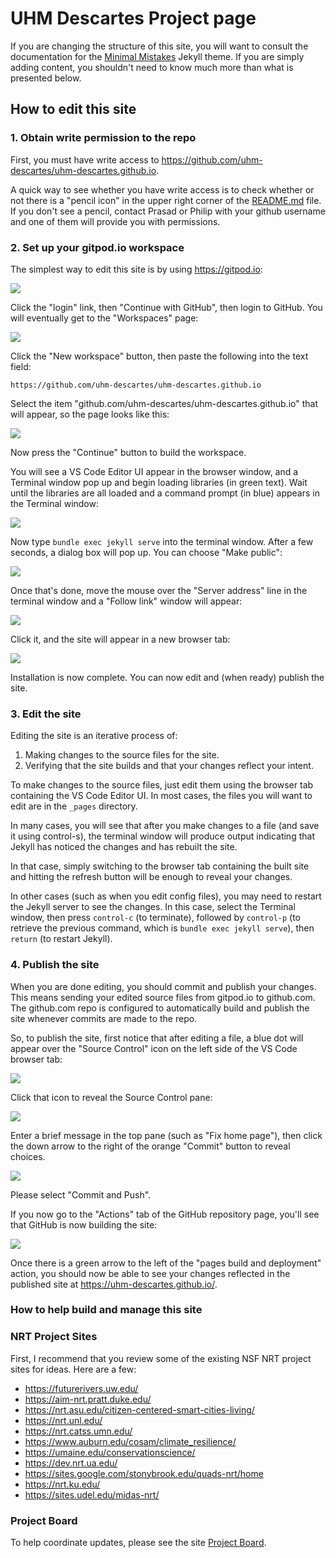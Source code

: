 # UHM Descartes Project page

If you are changing the structure of this site, you will want to consult the documentation for the [Minimal Mistakes](https://mmistakes.github.io/minimal-mistakes/) Jekyll theme.  If you are simply adding content, you shouldn't need to know much more than what is presented below. 

## How to edit this site

### 1. Obtain write permission to the repo

First, you must have write access to <https://github.com/uhm-descartes/uhm-descartes.github.io>. 

A quick way to see whether you have write access is to check whether or not there is a "pencil icon" in the upper right corner of the [README.md](https://github.com/uhm-descartes/uhm-descartes.github.io/blob/master/README.md) file. If you don't see a pencil, contact Prasad or Philip with your github username and one of them will provide you with permissions.

### 2. Set up your gitpod.io workspace

The simplest way to edit this site is by using <https://gitpod.io>:

<img src="README-screenshots/gitpod-1.png"/>

Click the "login" link, then "Continue with GitHub", then login to GitHub. You will eventually get to the "Workspaces" page:

<img src="README-screenshots/gitpod-2.png"/>

Click the "New workspace" button, then paste the following into the text field:

```
https://github.com/uhm-descartes/uhm-descartes.github.io
```

Select the item "github.com/uhm-descartes/uhm-descartes.github.io" that will appear, so the page looks like this:

<img src="README-screenshots/gitpod-3.png"/>

Now press the "Continue" button to build the workspace.

You will see a VS Code Editor UI appear in the browser window, and a Terminal window pop up and begin loading libraries (in green text). Wait until the libraries are all loaded and a command prompt (in blue) appears in the Terminal window:

<img src="README-screenshots/gitpod-4.png"/>

Now type `bundle exec jekyll serve` into the terminal window.  After a few seconds, a dialog box will pop up. You can choose "Make public":

<img src="README-screenshots/gitpod-5.png"/>

Once that's done, move the mouse over the "Server address" line in the terminal window and a "Follow link" window will appear:

<img src="README-screenshots/gitpod-6.png"/>

Click it, and the site will appear in a new browser tab:

<img src="README-screenshots/gitpod-7.png"/>

Installation is now complete. You can now edit and (when ready) publish the site. 

### 3. Edit the site

Editing the site is an iterative process of:

1. Making changes to the source files for the site. 
2. Verifying that the site builds and that your changes reflect your intent.

To make changes to the source files, just edit them using the browser tab containing the VS Code Editor UI. In most cases, the files you will want to edit are in the `_pages` directory. 

In many cases, you will see that after you make changes to a file (and save it using control-s), the terminal window will produce output indicating that Jekyll has noticed the changes and has rebuilt the site. 

In that case, simply switching to the browser tab containing the built site and hitting the refresh button will be enough to reveal your changes. 

In other cases (such as when you edit config files), you may need to restart the Jekyll server to see the changes.  In this case, select the Terminal window, then press `control-c` (to terminate), followed by `control-p` (to retrieve the previous command, which is `bundle exec jekyll serve`), then `return` (to restart Jekyll).

### 4. Publish the site

When you are done editing, you should commit and publish your changes. This means sending your edited source files from gitpod.io to github.com.  The github.com repo is configured to automatically build and publish the site whenever commits are made to the repo. 

So, to publish the site, first notice that after editing a file, a blue dot will appear over the "Source Control" icon on the left side of the VS Code browser tab:

<img src="README-screenshots/gitpod-8.png"/>

Click that icon to reveal the Source Control pane:

<img src="README-screenshots/gitpod-9.png"/>

Enter a brief message in the top pane (such as "Fix home page"), then click the down arrow to the right of the orange "Commit" button to reveal choices. 

<img src="README-screenshots/gitpod-10.png"/>

Please select "Commit and Push".

If you now go to the "Actions" tab of the GitHub repository page, you'll see that GitHub is now building the site:

<img src="README-screenshots/gitpod-10.png"/>

Once there is a green arrow to the left of the "pages build and deployment" action, you should now be able to see your changes reflected in the published site at <https://uhm-descartes.github.io/>.

### How to help build and manage this site

### NRT Project Sites

First, I recommend that you review some of the existing NSF NRT project sites for ideas. Here are a few:

* https://futurerivers.uw.edu/
* https://aim-nrt.pratt.duke.edu/
* https://nrt.asu.edu/citizen-centered-smart-cities-living/
* https://nrt.unl.edu/
* https://nrt.catss.umn.edu/
* https://www.auburn.edu/cosam/climate_resilience/
* https://umaine.edu/conservationscience/
* https://dev.nrt.ua.edu/
* https://sites.google.com/stonybrook.edu/quads-nrt/home
* https://nrt.ku.edu/
* https://sites.udel.edu/midas-nrt/


### Project Board

To help coordinate updates, please see the site [Project Board](https://github.com/orgs/uhm-descartes/projects/1/views/1).

